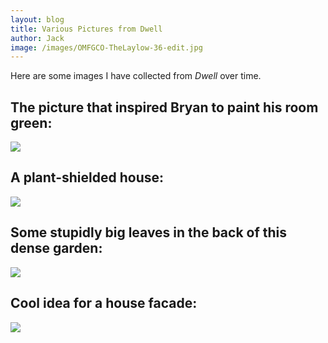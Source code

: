 ```yaml
---
layout: blog
title: Various Pictures from Dwell
author: Jack
image: /images/OMFGCO-TheLaylow-36-edit.jpg
---
```


Here are some images I have collected from *Dwell* over time.

## The picture that inspired Bryan to paint his room green:

![](73b9801caa70e8d1a9f41199d34bc917eb5e6564.jpeg)

## A plant-shielded house:

![](large-1.jpg)

## Some stupidly big leaves in the back of this dense garden:

![](larege-4.jpg)

## Cool idea for a house facade:

![](91c2704d16a77fcd4e95bc9a0b459a5a.jpg)